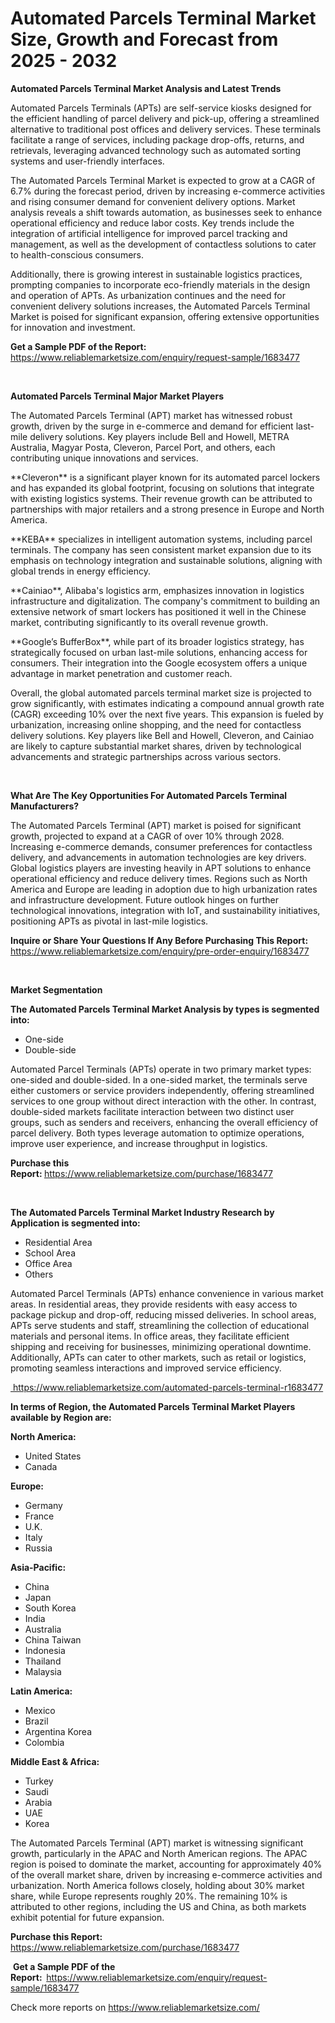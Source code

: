 <p><h1>Automated Parcels Terminal Market Size, Growth and Forecast from 2025 - 2032</h1></p><p><strong>Automated Parcels Terminal Market Analysis and Latest Trends</strong></p>
<p><p>Automated Parcels Terminals (APTs) are self-service kiosks designed for the efficient handling of parcel delivery and pick-up, offering a streamlined alternative to traditional post offices and delivery services. These terminals facilitate a range of services, including package drop-offs, returns, and retrievals, leveraging advanced technology such as automated sorting systems and user-friendly interfaces.</p><p>The Automated Parcels Terminal Market is expected to grow at a CAGR of 6.7% during the forecast period, driven by increasing e-commerce activities and rising consumer demand for convenient delivery options. Market analysis reveals a shift towards automation, as businesses seek to enhance operational efficiency and reduce labor costs. Key trends include the integration of artificial intelligence for improved parcel tracking and management, as well as the development of contactless solutions to cater to health-conscious consumers.</p><p>Additionally, there is growing interest in sustainable logistics practices, prompting companies to incorporate eco-friendly materials in the design and operation of APTs. As urbanization continues and the need for convenient delivery solutions increases, the Automated Parcels Terminal Market is poised for significant expansion, offering extensive opportunities for innovation and investment.</p></p>
<p><strong>Get a Sample PDF of the Report:&nbsp;</strong> <a href="https://www.reliablemarketsize.com/enquiry/request-sample/1683477?utm_campaign=2393&utm_medium=2&utm_source=Github&utm_content=ia&utm_term=26032025&utm_id=automated-parcels-terminal">https://www.reliablemarketsize.com/enquiry/request-sample/1683477</a></p>
<p>&nbsp;</p>
<p><strong>Automated Parcels Terminal Major Market Players</strong></p>
<p><p>The Automated Parcels Terminal (APT) market has witnessed robust growth, driven by the surge in e-commerce and demand for efficient last-mile delivery solutions. Key players include Bell and Howell, METRA Australia, Magyar Posta, Cleveron, Parcel Port, and others, each contributing unique innovations and services.</p><p>**Cleveron** is a significant player known for its automated parcel lockers and has expanded its global footprint, focusing on solutions that integrate with existing logistics systems. Their revenue growth can be attributed to partnerships with major retailers and a strong presence in Europe and North America.</p><p>**KEBA** specializes in intelligent automation systems, including parcel terminals. The company has seen consistent market expansion due to its emphasis on technology integration and sustainable solutions, aligning with global trends in energy efficiency. </p><p>**Cainiao**, Alibaba's logistics arm, emphasizes innovation in logistics infrastructure and digitalization. The company's commitment to building an extensive network of smart lockers has positioned it well in the Chinese market, contributing significantly to its overall revenue growth.</p><p>**Google’s BufferBox**, while part of its broader logistics strategy, has strategically focused on urban last-mile solutions, enhancing access for consumers. Their integration into the Google ecosystem offers a unique advantage in market penetration and customer reach.</p><p>Overall, the global automated parcels terminal market size is projected to grow significantly, with estimates indicating a compound annual growth rate (CAGR) exceeding 10% over the next five years. This expansion is fueled by urbanization, increasing online shopping, and the need for contactless delivery solutions. Key players like Bell and Howell, Cleveron, and Cainiao are likely to capture substantial market shares, driven by technological advancements and strategic partnerships across various sectors.</p></p>
<p>&nbsp;</p>
<p><strong>What Are The Key Opportunities For Automated Parcels Terminal Manufacturers?</strong></p>
<p><p>The Automated Parcels Terminal (APT) market is poised for significant growth, projected to expand at a CAGR of over 10% through 2028. Increasing e-commerce demands, consumer preferences for contactless delivery, and advancements in automation technologies are key drivers. Global logistics players are investing heavily in APT solutions to enhance operational efficiency and reduce delivery times. Regions such as North America and Europe are leading in adoption due to high urbanization rates and infrastructure development. Future outlook hinges on further technological innovations, integration with IoT, and sustainability initiatives, positioning APTs as pivotal in last-mile logistics.</p></p>
<p><strong>Inquire or Share Your Questions If Any Before Purchasing This Report:</strong> <a href="https://www.reliablemarketsize.com/enquiry/pre-order-enquiry/1683477?utm_campaign=2393&utm_medium=2&utm_source=Github&utm_content=ia&utm_term=26032025&utm_id=automated-parcels-terminal">https://www.reliablemarketsize.com/enquiry/pre-order-enquiry/1683477</a></p>
<p>&nbsp;</p>
<p><strong>Market Segmentation</strong></p>
<p><strong>The Automated Parcels Terminal Market Analysis by types is segmented into:</strong></p>
<p><ul><li>One-side</li><li>Double-side</li></ul></p>
<p><p>Automated Parcel Terminals (APTs) operate in two primary market types: one-sided and double-sided. In a one-sided market, the terminals serve either customers or service providers independently, offering streamlined services to one group without direct interaction with the other. In contrast, double-sided markets facilitate interaction between two distinct user groups, such as senders and receivers, enhancing the overall efficiency of parcel delivery. Both types leverage automation to optimize operations, improve user experience, and increase throughput in logistics.</p></p>
<p><strong>Purchase this Report:&nbsp;</strong><a href="https://www.reliablemarketsize.com/purchase/1683477?utm_campaign=2393&utm_medium=2&utm_source=Github&utm_content=ia&utm_term=26032025&utm_id=automated-parcels-terminal">https://www.reliablemarketsize.com/purchase/1683477</a></p>
<p>&nbsp;</p>
<p><strong>The Automated Parcels Terminal Market Industry Research by Application is segmented into:</strong></p>
<p><ul><li>Residential Area</li><li>School Area</li><li>Office Area</li><li>Others</li></ul></p>
<p><p>Automated Parcel Terminals (APTs) enhance convenience in various market areas. In residential areas, they provide residents with easy access to package pickup and drop-off, reducing missed deliveries. In school areas, APTs serve students and staff, streamlining the collection of educational materials and personal items. In office areas, they facilitate efficient shipping and receiving for businesses, minimizing operational downtime. Additionally, APTs can cater to other markets, such as retail or logistics, promoting seamless interactions and improved service efficiency.</p></p>
<p><a href="https://www.reliablemarketsize.com/automated-parcels-terminal-r1683477?utm_campaign=2393&utm_medium=2&utm_source=Github&utm_content=ia&utm_term=26032025&utm_id=automated-parcels-terminal">&nbsp;https://www.reliablemarketsize.com/automated-parcels-terminal-r1683477</a></p>
<p><strong>In terms of Region, the Automated Parcels Terminal Market Players available by Region are:</strong></p>
<p>
    <p> <strong> North America: </strong>
        <ul>
            <li>United States</li>
            <li>Canada</li>
        </ul>
        </p> 
    <p> <strong> Europe: </strong>
        <ul>
            <li>Germany</li>
            <li>France</li>
            <li>U.K.</li>
            <li>Italy</li>
            <li>Russia</li>
        </ul>
        </p> 
    <p> <strong> Asia-Pacific: </strong>
        <ul>
            <li>China</li>
            <li>Japan</li>
            <li>South Korea</li>
            <li>India</li>
            <li>Australia</li>
            <li>China Taiwan</li>
            <li>Indonesia</li>
            <li>Thailand</li>
            <li>Malaysia</li>
        </ul>
        </p> 
    <p> <strong> Latin America: </strong>
        <ul>
            <li>Mexico</li>
            <li>Brazil</li>
            <li>Argentina Korea</li>
            <li>Colombia</li>
        </ul>
        </p> 
    <p> <strong> Middle East & Africa: </strong>
        <ul>
            <li>Turkey</li>
            <li>Saudi</li>
            <li>Arabia</li>
            <li>UAE</li>
            <li>Korea</li>
        </ul>
    </p>
    </p>
<p><p>The Automated Parcels Terminal (APT) market is witnessing significant growth, particularly in the APAC and North American regions. The APAC region is poised to dominate the market, accounting for approximately 40% of the overall market share, driven by increasing e-commerce activities and urbanization. North America follows closely, holding about 30% market share, while Europe represents roughly 20%. The remaining 10% is attributed to other regions, including the US and China, as both markets exhibit potential for future expansion.</p></p>
<p><strong>Purchase this Report: </strong><a href="https://www.reliablemarketsize.com/purchase/1683477?utm_campaign=2393&utm_medium=2&utm_source=Github&utm_content=ia&utm_term=26032025&utm_id=automated-parcels-terminal">https://www.reliablemarketsize.com/purchase/1683477</a></p>
<p>&nbsp;<strong>Get a Sample PDF of the Report:&nbsp;&nbsp;</strong><a href="https://www.reliablemarketsize.com/enquiry/request-sample/1683477?utm_campaign=2393&utm_medium=2&utm_source=Github&utm_content=ia&utm_term=26032025&utm_id=automated-parcels-terminal">https://www.reliablemarketsize.com/enquiry/request-sample/1683477</a></p>
<p><strong></strong></p>
<p>Check more reports on <a href="https://www.reliablemarketsize.com/?utm_campaign=2393&utm_medium=2&utm_source=Github&utm_content=ia&utm_term=26032025&utm_id=automated-parcels-terminal">https://www.reliablemarketsize.com/</a></p>